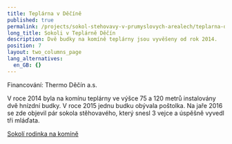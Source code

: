 ```yaml
---
title: Teplárna v Děčíně
published: true
permalink: /projects/sokol-stehovavy-v-prumyslovych-arealech/teplarna-decin
long_title: Sokoli v Teplárně Děčín
description: Dvě budky na komíně teplárny jsou vyvěšeny od rok 2014.
position: 7
layout: two_columns_page
lang_alternatives:
  en_GB: {}
---
```

Financování: Thermo Děčín a.s.

V roce 2014 byla na komínu teplárny ve výšce 75 a 120 metrů instalovány dvě hnízdní budky. V roce 2015 jednu budku obývala poštolka. Na jaře 2016 se zde objevil pár sokola stěhovavého, který snesl 3 vejce a úspěšně vyvedl tři mláďata.



[Sokolí rodinka na komíně](http://ted.mvv.cz/cisty-vzduch/sokoli-rodinka-na-komine/)

